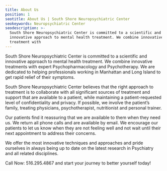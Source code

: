 ```yaml
---
title: About Us
position: 1
seotitle: About Us | South Shore Neuropsychiatric Center
seokeywords: Neuropsychiatric Center
seodescription: >-
  South Shore Neuropsychiatric Center is committed to a scientific and
  innovative approach to mental health treatment. We combine innovative TMS
  treatment with
---
```

South Shore Neuropsychiatric Center is committed to a scientific and innovative approach to mental health treatment. We combine innovative treatments with expert Psychopharmacology and Psychotherapy. We are dedicated to helping professionals working in Manhattan and Long Island to get rapid relief of their symptoms.

South Shore Neuropsychiatric Center believes that the right approach to treatment is to collaborate with all significant sources of treatment and support that are available to a patient, while maintaining a patient-requested level of confidentiality and privacy. If possible, we involve the patient’s family, treating physicians, psychotherapist, nutritionist and personal trainer.

Our patients find it reassuring that we are available to them when they need us. We return all phone calls and are available by email. We encourage our patients to let us know when they are not feeling well and not wait until their next appointment to address their concerns.

We offer the most innovative techniques and approaches and pride ourselves in always being up to date on the latest research in Psychiatry and all related disciplines.

Call Now: 516.295.4867 and start your journey to better yourself today!
